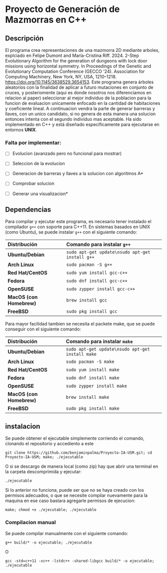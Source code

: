 # Proyecto de Generación de Mazmorras en C++

## Descripción
El programa crea representaciones de una mazmorra 2D mediante arboles, explciado en Felipe Dumont and María-Cristina Riff. 2024. 2-Step Evolutionary Algorithm for the generation of dungeons with lock door missions using horizontal symmetry. In Proceedings of the Genetic and Evolutionary Computation Conference (GECCO '24). Association for Computing Machinery, New York, NY, USA, 1210–1218. https://doi.org/10.1145/3638529.3654153. Este programa genera árboles aleatorios con la finalidad de aplicar a futuro mutaciones en conjunto de cruces, y posteriomente (aqui es donde nosotros nos diferenciamos en relacion al paper) seleccionar al mejor individuo de la poblacion para la funcion de evaluacion unicamente enfocado en la cantidad de habitaciones y coeficiente lineal. A continuacion vendra la parte de generar barreras y llaves, con un unico candidato, si no genera de esta manera una solucion entonces intenta con el segundo individuo mas aceptable.
Ha sido implementado en C++ y está diseñado específicamente para ejecutarse en entornos **UNIX**.

### Falta por implementar:
+ [ ] Evolucion (avanzado pero no funcional para mostrar)
+ [ ] Seleccion de la evolucion
+ [ ] Generacion de barreras y llaves a la solucion con algoritmos A*
+ [ ] Comprobar solucion
+ [ ] Generar una visualizacion*


## Dependencias
Para compilar y ejecutar este programa, es necesario tener instalado el compilador `g++` con soporte para C++11. En sistemas basados en UNIX (como Ubuntu), se puede instalar `g++` con el siguiente comando:


| Distribución | Comando para instalar `g++` |
|:------------|:---------------------------|
| **Ubuntu/Debian** | ```sudo apt-get update\nsudo apt-get install g++``` |
| **Arch Linux** | ```sudo pacman -S g++``` |
| **Red Hat/CentOS** | ```sudo yum install gcc-c++``` |
| **Fedora** | ```sudo dnf install gcc-c++``` |
| **OpenSUSE** | ```sudo zypper install gcc-c++``` |
| **MacOS (con Homebrew)** | ```brew install gcc``` |
| **FreeBSD** | ```sudo pkg install gcc``` |


Para mayor facilidad tambien se necesita el packete make, que se puede conseguir con el siguiente comando:

| Distribución | Comando para instalar `make` |
|:------------|:---------------------------|
| **Ubuntu/Debian** | ```sudo apt-get update\nsudo apt-get install make``` |
| **Arch Linux** | ```sudo pacman -S make``` |
| **Red Hat/CentOS** | ```sudo yum install make``` |
| **Fedora** | ```sudo dnf install make``` |
| **OpenSUSE** | ```sudo zypper install make``` |
| **MacOS (con Homebrew)** | ```brew install make``` |
| **FreeBSD** | ```sudo pkg install make``` |


## instalacion

Se puede obtener el ejecutable simplemente corriendo el comando, clonando el repositorio y accediento a este
```bach
git clone https://github.com/benjaminpalma/Proyecto-IA-USM.git; cd Proyecto-IA-USM; make; ./ejecutable
```

O si se descargo de manera local (como zip) hay que abrir una terminal en la carpeta descomprimida y ejecutar:
```bach
./ejecutable
```

Si lo anterior no funciona, puede ser que no se haya creado con los permisos adecuados, o que se necesite compilar nuevamente para la maquina en ese caso bastara agregarle permisos de ejecucion:
```bach
make; chmod +x ./ejecutable; ./ejecutable
```
### Compilacion manual

Se puede compilar manualmente con el siguiente comando:
```bach
g++ build/* -o ejecutable; ./ejecutable
```
O
```bach
gcc -std=c++11 -xc++ -lstdc++ -shared-libgcc build/* -o ejecutable; ./ejecutable
```